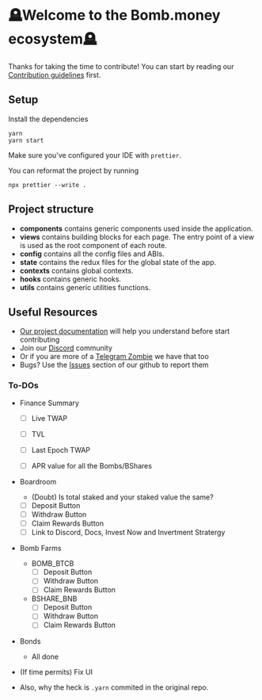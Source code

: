 # 🪦Welcome to the Bomb.money ecosystem🪦

Thanks for taking the time to contribute!
You can start by reading our [Contribution guidelines](CONTRIBUTING.md) first.

## Setup

Install the dependencies

```shell
yarn
yarn start
```

Make sure you've configured your IDE with `prettier`.

You can reformat the project by running

```shell
npx prettier --write .
```

## Project structure

- **components** contains generic components used inside the application.
- **views** contains building blocks for each page. The entry point of a view is used as the root component of each route.
- **config** contains all the config files and ABIs.
- **state** contains the redux files for the global state of the app.
- **contexts** contains global contexts.
- **hooks** contains generic hooks.
- **utils** contains generic utilities functions.

## Useful Resources

- [Our project documentation](https://docs.bomb.money/) will help you understand before start contributing
- Join our [Discord](https://discord.bomb.money) community
- Or if you are more of a [Telegram Zombie](https://t.me/bombmoneybsc) we have that too
- Bugs? Use the [Issues](https://github.com/bombmoney/bomb-frontend/issues) section of our github to report them

### To-DOs
- Finance Summary
    - [ ] Live TWAP
    - [ ] TVL
    - [ ] Last Epoch TWAP

    - [ ] APR value for all the Bombs/BShares

- Boardroom
    - (Doubt) Is total staked and your staked value the same?
    - [ ] Deposit Button
    - [ ] Withdraw Button
    - [ ] Claim Rewards Button
    - [ ] Link to Discord, Docs, Invest Now and Invertment Stratergy

- Bomb Farms
    - BOMB_BTCB
        - [ ] Deposit Button
        - [ ] Withdraw Button
        - [ ] Claim Rewards Button
    - BSHARE_BNB
        - [ ] Deposit Button
        - [ ] Withdraw Button
        - [ ] Claim Rewards Button

- Bonds
    - All done

- (If time permits) Fix UI

- Also, why the heck is `.yarn` commited in the original repo.
